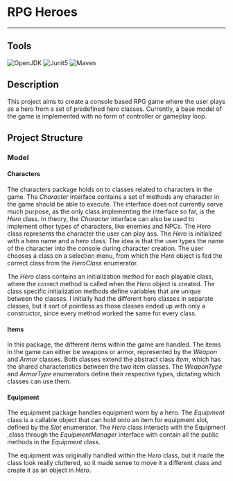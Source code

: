 # RPG Heroes
***

## Tools

![OpenJDK] ![Junit5] ![Maven]

## Description

This project aims to create a console based RPG game where the user plays as a hero from
a set of predefined hero classes. Currently, a base model of the game is implemented with
no form of controller or gameplay loop.

## Project Structure

### Model

#### Characters

The characters package holds on to classes related to characters 
in the game. The *Character* interface contains a set of methods
any character in the game should be able to execute. The interface
does not currently serve much purpose, as the only class implementing
the interface so far, is the *Hero* class. In theory, the *Character*
interface can also be used to implement other types of characters, like
enemies and NPCs. The *Hero* class represents the character the user 
can play ass. The *Hero* is initialized with a hero name and a hero
class. The idea is that the user types the name of the character
into the console during character creation. The user chooses a class on
a selection menu, from which the *Hero* object is fed the correct class
from the *HeroClass* enumerator. 

The *Hero* class contains an initialization method for each playable 
class, where the correct method is called when the *Hero* object is created.
The class specific initialization methods define variables that are 
unique between the classes. I initially had the different hero classes
in separate classes, but it sort of pointless as those classes ended
up with only a constructor, since every method worked the same for every class.


#### Items

In this package, the different items within the game are handled.
The items in the game can either be weapons or armor, represented by the
*Weapon* and *Armor* classes. Both classes extend the abstract class *Item*,
which has the shared characteristics between the two item classes.
The *WeaponType* and *ArmorType* enumerators define their respective
types, dictating which classes can use them. 

#### Equipment

The equipment package handles equipment worn by a hero. The 
*Equipment* class is a callable object that can hold onto an item
for equipment slot, defined by the *Slot* enumerator. The *Hero* class
interacts with the Equipment ,class through the *EquipmentManager*
interface with contain all the public methods in the *Equipment* class.

The equipment was originally handled within the *Hero* class, but
it made the class look really cluttered, so it made sense to move it
a different class and create it as an object in *Hero*.




[OpenJDK]: https://img.shields.io/badge/OpenJDK-ED8B00?style=for-the-badge&logo=openjdk&logoColor=white
[Junit5]: https://img.shields.io/badge/Junit5-25A162?style=for-the-badge&logo=junit5&logoColor=white
[Maven]: https://img.shields.io/badge/apache_maven-C71A36?style=for-the-badge&logo=apachemaven&logoColor=white